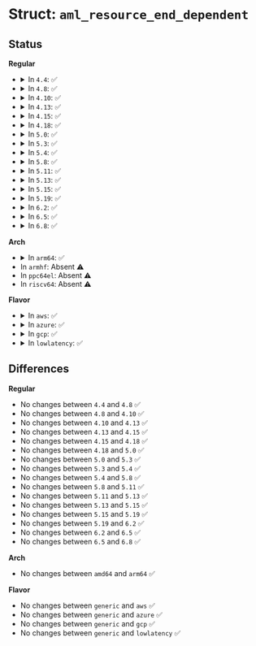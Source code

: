 # Struct: <code>aml_resource_end_dependent</code>

## Status
<b>Regular</b>
<ul>
<li>
<details>
<summary>In <code>4.4</code>: ✅</summary>

```c
struct aml_resource_end_dependent {
    u8 descriptor_type;
};
```
</details>
</li>
<li>
<details>
<summary>In <code>4.8</code>: ✅</summary>

```c
struct aml_resource_end_dependent {
    u8 descriptor_type;
};
```
</details>
</li>
<li>
<details>
<summary>In <code>4.10</code>: ✅</summary>

```c
struct aml_resource_end_dependent {
    u8 descriptor_type;
};
```
</details>
</li>
<li>
<details>
<summary>In <code>4.13</code>: ✅</summary>

```c
struct aml_resource_end_dependent {
    u8 descriptor_type;
};
```
</details>
</li>
<li>
<details>
<summary>In <code>4.15</code>: ✅</summary>

```c
struct aml_resource_end_dependent {
    u8 descriptor_type;
};
```
</details>
</li>
<li>
<details>
<summary>In <code>4.18</code>: ✅</summary>

```c
struct aml_resource_end_dependent {
    u8 descriptor_type;
};
```
</details>
</li>
<li>
<details>
<summary>In <code>5.0</code>: ✅</summary>

```c
struct aml_resource_end_dependent {
    u8 descriptor_type;
};
```
</details>
</li>
<li>
<details>
<summary>In <code>5.3</code>: ✅</summary>

```c
struct aml_resource_end_dependent {
    u8 descriptor_type;
};
```
</details>
</li>
<li>
<details>
<summary>In <code>5.4</code>: ✅</summary>

```c
struct aml_resource_end_dependent {
    u8 descriptor_type;
};
```
</details>
</li>
<li>
<details>
<summary>In <code>5.8</code>: ✅</summary>

```c
struct aml_resource_end_dependent {
    u8 descriptor_type;
};
```
</details>
</li>
<li>
<details>
<summary>In <code>5.11</code>: ✅</summary>

```c
struct aml_resource_end_dependent {
    u8 descriptor_type;
};
```
</details>
</li>
<li>
<details>
<summary>In <code>5.13</code>: ✅</summary>

```c
struct aml_resource_end_dependent {
    u8 descriptor_type;
};
```
</details>
</li>
<li>
<details>
<summary>In <code>5.15</code>: ✅</summary>

```c
struct aml_resource_end_dependent {
    u8 descriptor_type;
};
```
</details>
</li>
<li>
<details>
<summary>In <code>5.19</code>: ✅</summary>

```c
struct aml_resource_end_dependent {
    u8 descriptor_type;
};
```
</details>
</li>
<li>
<details>
<summary>In <code>6.2</code>: ✅</summary>

```c
struct aml_resource_end_dependent {
    u8 descriptor_type;
};
```
</details>
</li>
<li>
<details>
<summary>In <code>6.5</code>: ✅</summary>

```c
struct aml_resource_end_dependent {
    u8 descriptor_type;
};
```
</details>
</li>
<li>
<details>
<summary>In <code>6.8</code>: ✅</summary>

```c
struct aml_resource_end_dependent {
    u8 descriptor_type;
};
```
</details>
</li>
</ul>
<b>Arch</b>
<ul>
<li>
<details>
<summary>In <code>arm64</code>: ✅</summary>

```c
struct aml_resource_end_dependent {
    u8 descriptor_type;
};
```
</details>
</li>
<li>
In <code>armhf</code>: Absent ⚠️
</li>
<li>
In <code>ppc64el</code>: Absent ⚠️
</li>
<li>
In <code>riscv64</code>: Absent ⚠️
</li>
</ul>
<b>Flavor</b>
<ul>
<li>
<details>
<summary>In <code>aws</code>: ✅</summary>

```c
struct aml_resource_end_dependent {
    u8 descriptor_type;
};
```
</details>
</li>
<li>
<details>
<summary>In <code>azure</code>: ✅</summary>

```c
struct aml_resource_end_dependent {
    u8 descriptor_type;
};
```
</details>
</li>
<li>
<details>
<summary>In <code>gcp</code>: ✅</summary>

```c
struct aml_resource_end_dependent {
    u8 descriptor_type;
};
```
</details>
</li>
<li>
<details>
<summary>In <code>lowlatency</code>: ✅</summary>

```c
struct aml_resource_end_dependent {
    u8 descriptor_type;
};
```
</details>
</li>
</ul>

## Differences
<b>Regular</b>
<ul>
<li>
No changes between <code>4.4</code> and <code>4.8</code> ✅
</li>
<li>
No changes between <code>4.8</code> and <code>4.10</code> ✅
</li>
<li>
No changes between <code>4.10</code> and <code>4.13</code> ✅
</li>
<li>
No changes between <code>4.13</code> and <code>4.15</code> ✅
</li>
<li>
No changes between <code>4.15</code> and <code>4.18</code> ✅
</li>
<li>
No changes between <code>4.18</code> and <code>5.0</code> ✅
</li>
<li>
No changes between <code>5.0</code> and <code>5.3</code> ✅
</li>
<li>
No changes between <code>5.3</code> and <code>5.4</code> ✅
</li>
<li>
No changes between <code>5.4</code> and <code>5.8</code> ✅
</li>
<li>
No changes between <code>5.8</code> and <code>5.11</code> ✅
</li>
<li>
No changes between <code>5.11</code> and <code>5.13</code> ✅
</li>
<li>
No changes between <code>5.13</code> and <code>5.15</code> ✅
</li>
<li>
No changes between <code>5.15</code> and <code>5.19</code> ✅
</li>
<li>
No changes between <code>5.19</code> and <code>6.2</code> ✅
</li>
<li>
No changes between <code>6.2</code> and <code>6.5</code> ✅
</li>
<li>
No changes between <code>6.5</code> and <code>6.8</code> ✅
</li>
</ul>
<b>Arch</b>
<ul>
<li>
No changes between <code>amd64</code> and <code>arm64</code> ✅
</li>
</ul>
<b>Flavor</b>
<ul>
<li>
No changes between <code>generic</code> and <code>aws</code> ✅
</li>
<li>
No changes between <code>generic</code> and <code>azure</code> ✅
</li>
<li>
No changes between <code>generic</code> and <code>gcp</code> ✅
</li>
<li>
No changes between <code>generic</code> and <code>lowlatency</code> ✅
</li>
</ul>
